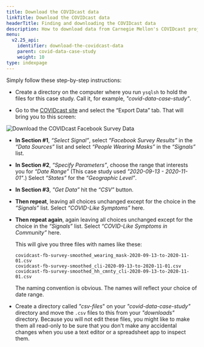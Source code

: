 ```yaml
---
title: Download the COVIDcast data
linkTitle: Download the COVIDcast data
headerTitle: Finding and downloading the COVIDcast data
description: How to download data from Carnegie Mellon's COVIDcast project for linear regression analysis using YSQL
menu:
  v2.25_api:
    identifier: download-the-covidcast-data
    parent: covid-data-case-study
    weight: 10
type: indexpage
---
```

Simply follow these step-by-step instructions:

-  Create a directory on the computer where you run `ysqlsh` to hold the files for this case study. Call it, for example, _"covid-data-case-study"_.

- Go to the [COVIDcast site](https://covidcast.cmu.edu/) and select the “Export Data” tab. That will bring you to this screen:

![Download the COVIDcast Facebook Survey Data](/images/api/ysql/exprs/aggregate_functions/covid-data-case-study/covidcast-real-time-covid-19-indicators.png)

- **In Section #1**, _“Select Signal”_, select _“Facebook Survey Results”_ in the _“Data Sources”_ list and select _“People Wearing Masks”_ in the _“Signals”_ list.

- **In Section #2**, _“Specify Parameters”_, choose the range that interests you for _“Date Range”_ (This case study used _"2020-09-13 - 2020-11-01"_.) Select _“States”_ for the _“Geographic Level”_.

- **In Section #3**, _"Get Data”_ hit the _“CSV”_ button.

- **Then repeat**, leaving all choices unchanged except for the choice in the _“Signals”_ list. Select _“COVID-Like Symptoms”_ here.

- **Then repeat again**, again leaving all choices unchanged except for the choice in the _“Signals”_ list. Select _“COVID-Like Symptoms in Community”_ here.

   This will give you three files with names like these:

   ```
   covidcast-fb-survey-smoothed_wearing_mask-2020-09-13-to-2020-11-01.csv
   covidcast-fb-survey-smoothed_cli-2020-09-13-to-2020-11-01.csv
   covidcast-fb-survey-smoothed_hh_cmnty_cli-2020-09-13-to-2020-11-01.csv
   ```

   The naming convention is obvious. The names will reflect your choice of date range.

- Create a directory called _"csv-files_" on your  _"covid-data-case-study"_ directory and move the `.csv` files to this from your _"downloads"_ directory. Because you will not edit these files, you might like to make them all read-only to be sure that you don't make any accidental changes when you use a text editor or a spreadsheet app to inspect them.
